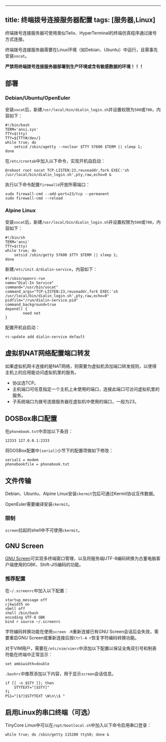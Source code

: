 -----
title: 终端拨号连接服务器配置
tags: [服务器,Linux]
-----

终端拨号连接服务器可使用类似Telix、HyperTerminal的终端仿真程序通过拨号方式连接。

终端拨号连接服务器需要在Linux环境（如Debian、Ubuntu）中运行，且需事先安装`socat`。

**严禁将终端拨号连接服务器部署到生产环境或含有敏感数据的环境！！！**

部署
----

### Debian/Ubuntu/OpenEuler

安装`socat`后，新建`/usr/local/bin/dialin_login.sh`并设置权限为`500`或`700`，内容如下：

	#!/bin/bash
	TERM='ansi.sys'
	TTY=$(tty)
	TTY=${TTY#/dev/}
	while true; do
		setsid /sbin/agetty --noclear $TTY 57600 $TERM || sleep 1;
	done

在`/etc/crontab`中加入以下命令，实现开机自启动：

	@reboot root socat TCP-LISTEN:23,reuseaddr,fork EXEC:'sh /usr/local/bin/dialin_login.sh',pty,raw,echo=0 &

执行以下命令配置`firewalld`开放所需端口：

	sudo firewall-cmd --add-port=23/tcp --permanent
	sudo firewall-cmd --reload

### Alpine Linux

安装`socat`后，新建`/usr/local/bin/dialin_login.sh`并设置权限为`500`或`700`，内容如下：

	#!/bin/sh
	TERM='ansi'
	TTY=$(tty)
	while true; do
		setsid /sbin/getty 57600 $TTY $TERM || sleep 1;
	done

新建`/etc/init.d/dialin-service`，内容如下：

	#!/sbin/openrc-run
	name="Dial-In Service"
	command="/usr/bin/socat"
	command_args="TCP-LISTEN:23,reuseaddr,fork EXEC:'sh /usr/local/bin/dialin_login.sh',pty,raw,echo=0"
	pidfile="/run/dialin-service.pid"
	command_background=true
	depend() {
	        need net
	}

配置开机自启动：

	rc-update add dialin-service default

虚拟机NAT网络配置端口转发
-------------------------

如果虚拟机网卡连接的是NAT网络，则需要为虚拟机添加端口转发规则，以使得主机上的应用能访问虚拟机里的服务。

* 协议选TCP。
* 主机端口可任意指定一个主机上未使用的端口，连接此端口可访问虚拟机里的服务。
* 子系统端口为拨号连接服务器在虚拟机中使用的端口，一般为23。

DOSBox串口配置
--------------

在`phonebook.txt`中添加以下条目：

	12333 127.0.0.1:2333

将DOSBox配置中`[serial]`小节下的配置项做如下修改：

	serial1 = modem
	phonebookfile = phonebook.txt

文件传输
--------

Debian、Ubuntu、Alpine Linux安装`ckermit`包后可通过Kermit协议互传数据。

OpenEuler需要编译安装`ckermit`。

### 限制

`screen`拉起的shell中不可使用`ckermit`。

GNU Screen
----------

[GNU Screen](https://www.gnu.org/software/screen/)可实现多终端窗口管理，以及将服务端UTF-8编码转换为古董电脑客户端使用的GBK、Shift-JIS编码的功能。

### 推荐配置

在`~/.screenrc`中加入以下配置：

	startup_message off
	cjkwidth on
	vbell off
	shell /bin/bash
	encoding UTF-8 GBK
	bind r source ~/.screenrc

字符编码转换功能在使用`screen -R`重新连接已有GNU Screen会话后会失效，需要重启GNU Screen或重新连接后按`Ctrl-A r`恢复字符编码转换功能。

对于VIM用户，需要在`/etc/vim/vimrc`中添加以下配置以保证全角双引号和制表符能在终端中正常显示：

	set ambiwidth=double

`.bashrc`中推荐添加以下内容，用于显示`screen`会话信息。

	if [[ -n $STY ]]; then
		STYTEXT="[$STY]"
	fi
	PS1="[$?]$STYTEXT \W\n\\$ "

启用Linux的串口终端（可选）
--------------------------

TinyCore Linux中可以在`/opt/bootlocal.sh`中加入以下命令启用串口登录：

	while true; do /sbin/getty 115200 ttyS0; done &

